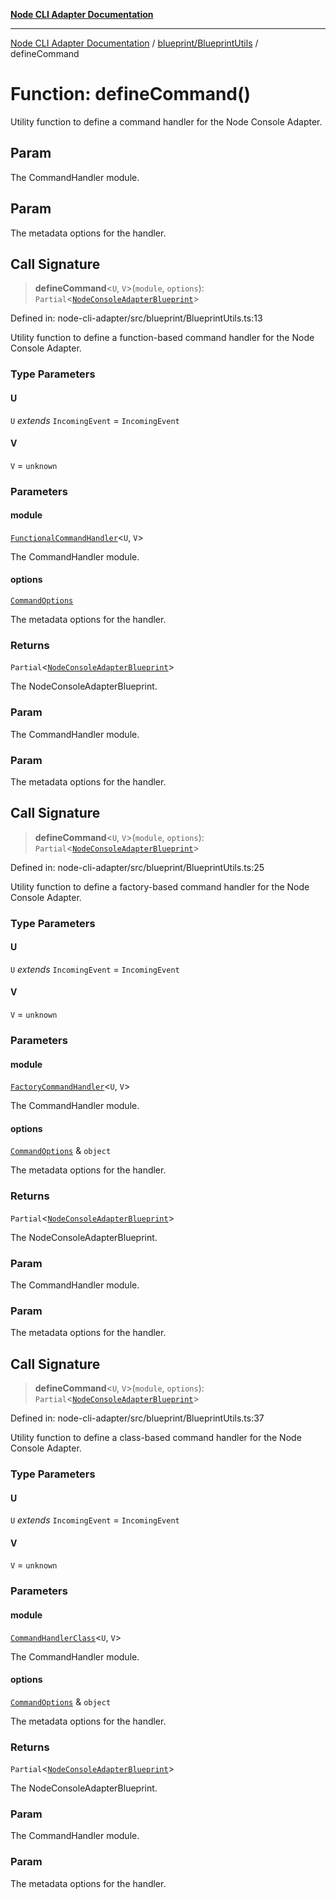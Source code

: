[**Node CLI Adapter Documentation**](../../../README.md)

***

[Node CLI Adapter Documentation](../../../README.md) / [blueprint/BlueprintUtils](../README.md) / defineCommand

# Function: defineCommand()

Utility function to define a command handler for the Node Console Adapter.

## Param

The CommandHandler module.

## Param

The metadata options for the handler.

## Call Signature

> **defineCommand**\<`U`, `V`\>(`module`, `options`): `Partial`\<[`NodeConsoleAdapterBlueprint`](../../../options/NodeConsoleAdapterBlueprint/interfaces/NodeConsoleAdapterBlueprint.md)\>

Defined in: node-cli-adapter/src/blueprint/BlueprintUtils.ts:13

Utility function to define a function-based command handler for the Node Console Adapter.

### Type Parameters

#### U

`U` *extends* `IncomingEvent` = `IncomingEvent`

#### V

`V` = `unknown`

### Parameters

#### module

[`FunctionalCommandHandler`](../../../declarations/type-aliases/FunctionalCommandHandler.md)\<`U`, `V`\>

The CommandHandler module.

#### options

[`CommandOptions`](../../../decorators/Command/interfaces/CommandOptions.md)

The metadata options for the handler.

### Returns

`Partial`\<[`NodeConsoleAdapterBlueprint`](../../../options/NodeConsoleAdapterBlueprint/interfaces/NodeConsoleAdapterBlueprint.md)\>

The NodeConsoleAdapterBlueprint.

### Param

The CommandHandler module.

### Param

The metadata options for the handler.

## Call Signature

> **defineCommand**\<`U`, `V`\>(`module`, `options`): `Partial`\<[`NodeConsoleAdapterBlueprint`](../../../options/NodeConsoleAdapterBlueprint/interfaces/NodeConsoleAdapterBlueprint.md)\>

Defined in: node-cli-adapter/src/blueprint/BlueprintUtils.ts:25

Utility function to define a factory-based command handler for the Node Console Adapter.

### Type Parameters

#### U

`U` *extends* `IncomingEvent` = `IncomingEvent`

#### V

`V` = `unknown`

### Parameters

#### module

[`FactoryCommandHandler`](../../../declarations/type-aliases/FactoryCommandHandler.md)\<`U`, `V`\>

The CommandHandler module.

#### options

[`CommandOptions`](../../../decorators/Command/interfaces/CommandOptions.md) & `object`

The metadata options for the handler.

### Returns

`Partial`\<[`NodeConsoleAdapterBlueprint`](../../../options/NodeConsoleAdapterBlueprint/interfaces/NodeConsoleAdapterBlueprint.md)\>

The NodeConsoleAdapterBlueprint.

### Param

The CommandHandler module.

### Param

The metadata options for the handler.

## Call Signature

> **defineCommand**\<`U`, `V`\>(`module`, `options`): `Partial`\<[`NodeConsoleAdapterBlueprint`](../../../options/NodeConsoleAdapterBlueprint/interfaces/NodeConsoleAdapterBlueprint.md)\>

Defined in: node-cli-adapter/src/blueprint/BlueprintUtils.ts:37

Utility function to define a class-based command handler for the Node Console Adapter.

### Type Parameters

#### U

`U` *extends* `IncomingEvent` = `IncomingEvent`

#### V

`V` = `unknown`

### Parameters

#### module

[`CommandHandlerClass`](../../../declarations/type-aliases/CommandHandlerClass.md)\<`U`, `V`\>

The CommandHandler module.

#### options

[`CommandOptions`](../../../decorators/Command/interfaces/CommandOptions.md) & `object`

The metadata options for the handler.

### Returns

`Partial`\<[`NodeConsoleAdapterBlueprint`](../../../options/NodeConsoleAdapterBlueprint/interfaces/NodeConsoleAdapterBlueprint.md)\>

The NodeConsoleAdapterBlueprint.

### Param

The CommandHandler module.

### Param

The metadata options for the handler.
